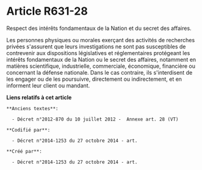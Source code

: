 # Article R631-28

Respect des intérêts fondamentaux de la Nation et du secret des affaires.

Les personnes physiques ou morales exerçant des activités de recherches privées s'assurent que leurs investigations ne sont
pas susceptibles de contrevenir aux dispositions législatives et réglementaires protégeant les intérêts fondamentaux de la
Nation ou le secret des affaires, notamment en matières scientifique, industrielle, commerciale, économique, financière ou
concernant la défense nationale. Dans le cas contraire, ils s'interdisent de les engager ou de les poursuivre, directement ou
indirectement, et en informent leur client ou mandant.

**Liens relatifs à cet article**

	**Anciens textes**:

	  - Décret n°2012-870 du 10 juillet 2012 -  Annexe art. 28 (VT)

	**Codifié par**:

	  - Décret n°2014-1253 du 27 octobre 2014 - art.

	**Créé par**:

	  - Décret n°2014-1253 du 27 octobre 2014 - art.
